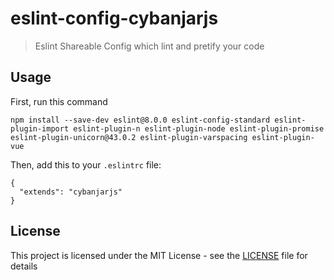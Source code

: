 # eslint-config-cybanjarjs
> Eslint Shareable Config which lint and pretify your code

## Usage

First, run this command

```
npm install --save-dev eslint@8.0.0 eslint-config-standard eslint-plugin-import eslint-plugin-n eslint-plugin-node eslint-plugin-promise eslint-plugin-unicorn@43.0.2 eslint-plugin-varspacing eslint-plugin-vue
```
Then, add this to your `.eslintrc` file:

```
{
  "extends": "cybanjarjs"
}
```

## License
This project is licensed under the MIT License - see the [LICENSE](LICENSE) file for details